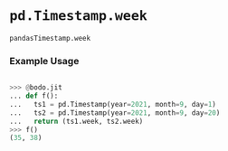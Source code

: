# `pd.Timestamp.week`


`pandasTimestamp.week`

### Example Usage

```py

>>> @bodo.jit
... def f():
...   ts1 = pd.Timestamp(year=2021, month=9, day=1)
...   ts2 = pd.Timestamp(year=2021, month=9, day=20)
...   return (ts1.week, ts2.week)
>>> f()
(35, 38)
```


